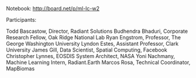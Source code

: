 
Notebook: http://board.net/p/ml-lc-w2

Participants:

Todd	Bascastow,	Director,	Radiant Solutions
Budhendra	Bhaduri,	Corporate Research Fellow,	Oak Ridge National Lab
Ryan	Engstrom,	Professor,	The George Washington University
Lyndon	Estes,	Assistant Professor,	Clark University
James	Gill,	Data Scientist, Spatial Computing,	Facebook
Christopher	Lynnes,	EOSDIS System Architect,	NASA
Yoni	Nachmany,	Machine Learning Intern,	Radiant.Earth
Marcos	Rosa,	Technical Coordinator,	MapBiomas